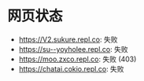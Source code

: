 # 网页状态
- https://V2.sukure.repl.co: 失败
- https://su--yoyholee.repl.co: 失败
- https://moo.zxco.repl.co: 失败 (403)
- https://chatai.cokio.repl.co: 失败
